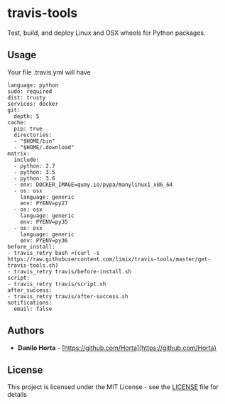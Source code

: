 # travis-tools

Test, build, and deploy Linux and OSX wheels for Python packages.

## Usage

Your file .travis.yml will have

```
language: python
sudo: required
dist: trusty
services: docker
git:
  depth: 5
cache:
  pip: true
  directories:
  - "$HOME/bin"
  - "$HOME/.download"
matrix:
  include:
  - python: 2.7
  - python: 3.5
  - python: 3.6
  - env: DOCKER_IMAGE=quay.io/pypa/manylinux1_x86_64
  - os: osx
    language: generic
    env: PYENV=py27
  - os: osx
    language: generic
    env: PYENV=py35
  - os: osx
    language: generic
    env: PYENV=py36
before_install:
- travis_retry bash <(curl -s https://raw.githubusercontent.com/limix/travis-tools/master/get-travis-tools.sh)
- travis_retry travis/before-install.sh
script:
- travis_retry travis/script.sh
after_success:
- travis_retry travis/after-success.sh
notifications:
  email: false
```

## Authors

* **Danilo Horta** - [https://github.com/Horta](https://github.com/Horta)

## License

This project is licensed under the MIT License - see the
[LICENSE](LICENSE) file for details
